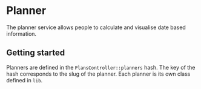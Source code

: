 Planner
=======

The planner service allows people to calculate and visualise date
based information.

## Getting started

Planners are defined in the `PlansController::planners` hash. The key
of the hash corresponds to the slug of the planner. Each planner is
its own class defined in `lib`.
